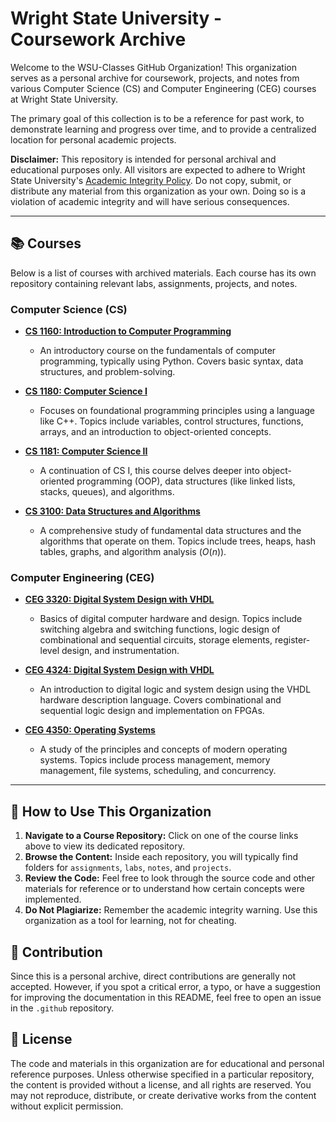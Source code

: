 
# Wright State University - Coursework Archive

Welcome to the WSU-Classes GitHub Organization\! This organization serves as a personal archive for coursework, projects, and notes from various Computer Science (CS) and Computer Engineering (CEG) courses at Wright State University.

The primary goal of this collection is to be a reference for past work, to demonstrate learning and progress over time, and to provide a centralized location for personal academic projects.

**Disclaimer:** This repository is intended for personal archival and educational purposes only. All visitors are expected to adhere to Wright State University's [Academic Integrity Policy](https://www.google.com/search?q=https://www.wright.edu/community-standards-and-student-conduct/academic-integrity). Do not copy, submit, or distribute any material from this organization as your own. Doing so is a violation of academic integrity and will have serious consequences.

-----

## 📚 Courses

Below is a list of courses with archived materials. Each course has its own repository containing relevant labs, assignments, projects, and notes.

### Computer Science (CS)

  * **[CS 1160: Introduction to Computer Programming](https://github.com/WSU-Classes/CS1160)**

      * An introductory course on the fundamentals of computer programming, typically using Python. Covers basic syntax, data structures, and problem-solving.

  * **[CS 1180: Computer Science I](https://github.com/WSU-Classes/CS1180)**

      * Focuses on foundational programming principles using a language like C++. Topics include variables, control structures, functions, arrays, and an introduction to object-oriented concepts.

  * **[CS 1181: Computer Science II](https://github.com/WSU-Classes/CS1181)**

      * A continuation of CS I, this course delves deeper into object-oriented programming (OOP), data structures (like linked lists, stacks, queues), and algorithms.

  * **[CS 3100: Data Structures and Algorithms](https://github.com/WSU-Classes/CS3100)**

      * A comprehensive study of fundamental data structures and the algorithms that operate on them. Topics include trees, heaps, hash tables, graphs, and algorithm analysis ($O(n)$).

### Computer Engineering (CEG)

  * **[CEG 3320: Digital System Design with VHDL](https://github.com/WSU-Classes/CEG3320)**

      * Basics of digital computer hardware and design. Topics include switching algebra and switching functions, logic design of combinational and sequential circuits, storage elements, register-level design, and instrumentation.

  * **[CEG 4324: Digital System Design with VHDL](https://github.com/WSU-Classes/CEG4324)**

      * An introduction to digital logic and system design using the VHDL hardware description language. Covers combinational and sequential logic design and implementation on FPGAs.

  * **[CEG 4350: Operating Systems](https://github.com/WSU-Classes/CEG4350)**

      * A study of the principles and concepts of modern operating systems. Topics include process management, memory management, file systems, scheduling, and concurrency.

-----

## 🧭 How to Use This Organization

1.  **Navigate to a Course Repository:** Click on one of the course links above to view its dedicated repository.
2.  **Browse the Content:** Inside each repository, you will typically find folders for `assignments`, `labs`, `notes`, and `projects`.
3.  **Review the Code:** Feel free to look through the source code and other materials for reference or to understand how certain concepts were implemented.
4.  **Do Not Plagiarize:** Remember the academic integrity warning. Use this organization as a tool for learning, not for cheating.

## 🤝 Contribution

Since this is a personal archive, direct contributions are generally not accepted. However, if you spot a critical error, a typo, or have a suggestion for improving the documentation in this README, feel free to open an issue in the `.github` repository.

## 📜 License

The code and materials in this organization are for educational and personal reference purposes. Unless otherwise specified in a particular repository, the content is provided without a license, and all rights are reserved. You may not reproduce, distribute, or create derivative works from the content without explicit permission.

